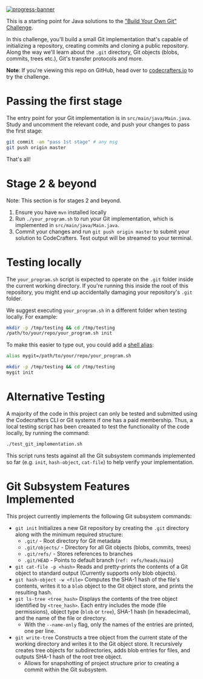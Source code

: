 [![progress-banner](https://backend.codecrafters.io/progress/git/9d7750f0-99a2-4948-92e2-2a20fdce4aba)](https://app.codecrafters.io/users/codecrafters-bot?r=2qF)

This is a starting point for Java solutions to the
["Build Your Own Git" Challenge](https://codecrafters.io/challenges/git).

In this challenge, you'll build a small Git implementation that's capable of
initializing a repository, creating commits and cloning a public repository.
Along the way we'll learn about the `.git` directory, Git objects (blobs,
commits, trees etc.), Git's transfer protocols and more.

**Note**: If you're viewing this repo on GitHub, head over to
[codecrafters.io](https://codecrafters.io) to try the challenge.

# Passing the first stage

The entry point for your Git implementation is in `src/main/java/Main.java`.
Study and uncomment the relevant code, and push your changes to pass the first
stage:

```sh
git commit -am "pass 1st stage" # any msg
git push origin master
```

That's all!

# Stage 2 & beyond

Note: This section is for stages 2 and beyond.

1. Ensure you have `mvn` installed locally
1. Run `./your_program.sh` to run your Git implementation, which is implemented
   in `src/main/java/Main.java`.
1. Commit your changes and run `git push origin master` to submit your solution
   to CodeCrafters. Test output will be streamed to your terminal.

# Testing locally

The `your_program.sh` script is expected to operate on the `.git` folder inside
the current working directory. If you're running this inside the root of this
repository, you might end up accidentally damaging your repository's `.git`
folder.

We suggest executing `your_program.sh` in a different folder when testing
locally. For example:

```sh
mkdir -p /tmp/testing && cd /tmp/testing
/path/to/your/repo/your_program.sh init
```

To make this easier to type out, you could add a
[shell alias](https://shapeshed.com/unix-alias/):

```sh
alias mygit=/path/to/your/repo/your_program.sh

mkdir -p /tmp/testing && cd /tmp/testing
mygit init
```

# Alternative Testing
A majority of the code in this project can only be tested and submitted
using the Codecrafters CLI or Git systems if one has a paid membership.
Thus, a local testing script has been creaated to test the functionality
of the code locally, by running the command:
```sh
./test_git_implementation.sh
```

This script runs tests against all the Git subsystem commands implemented
so far (e.g. `init`, `hash-object`, `cat-file`) to help verify your implementation.

# Git Subsystem Features Implemented
This project currently implements the following Git subsystem commands:
* `git init`
  Initializes a new Git repository by creating the `.git` directory 
  along with the minimum required structure:
  - `.git/` - Root directory for Git metadata
  - `.git/objects/` - Directory for all Git objects (blobs, commits, trees)
  - `.git/refs/` - Stores references to branches
  - `.git/HEAD` - Points to default branch (`ref: refs/heads/main`)
* `git cat-file -p <hash>`
  Reads and pretty-prints the contents of a Git object to standard
  output (Currently supports only blob objects).   
* `git hash-object -w <file>`
  Computes the SHA-1 hash of the file's contents, writes it to a `blob` 
  object to the Git object store, and prints the resulting hash.
* `git ls-tree <tree_hash>`
  Displays the contents of the tree object identified by `<tree_hash>`. 
  Each entry includes the mode (file permissions), object type (`blob` 
  or `tree`), SHA-1 hash (in hexadecimal), and the name of the file or directory.
  - With the `--name-only` flag, only the names of the entries are 
    printed, one per line.
* `git write-tree`
  Constructs a tree object from the current state of the working 
  directory and writes it to the Git object store. It recursively creates
  tree objects for subdirectories, adds blob entries for files, and 
  outputs SHA-1 hash of the root tree object.
  - Allows for snapshotting of project structure prior to creating a 
    commit within the Git subsystem.
